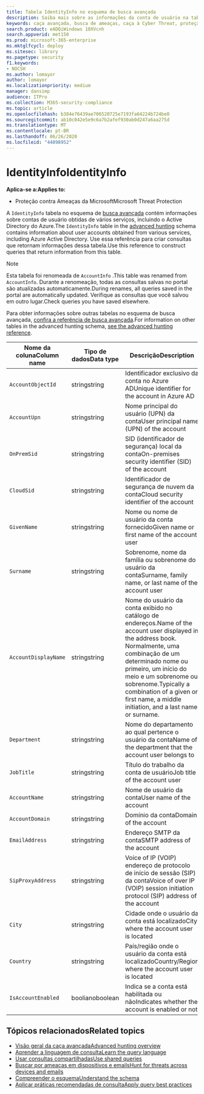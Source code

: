 ```yaml
---
title: Tabela IdentityInfo no esquema de busca avançada
description: Saiba mais sobre as informações da conta de usuário na tabela IdentityInfo do esquema de busca avançada
keywords: caça avançada, busca de ameaças, caça à Cyber Threat, proteção de ameaças da Microsoft, Microsoft 365, MTP, M365, pesquisa, consulta, telemetria, referência de esquema, Kusto, tabela, coluna, tipo de dados, descrição, AccountInfo, IdentityInfo, conta
search.product: eADQiWindows 10XVcnh
search.appverid: met150
ms.prod: microsoft-365-enterprise
ms.mktglfcycl: deploy
ms.sitesec: library
ms.pagetype: security
f1.keywords:
- NOCSH
ms.author: lomayor
author: lomayor
ms.localizationpriority: medium
manager: dansimp
audience: ITPro
ms.collection: M365-security-compliance
ms.topic: article
ms.openlocfilehash: b384e76439ae706520725e7193fa64224b724be0
ms.sourcegitcommit: ab10c042e5e9c6a7b2afef930ab0d247a6aa275d
ms.translationtype: MT
ms.contentlocale: pt-BR
ms.lasthandoff: 06/26/2020
ms.locfileid: "44898952"
---
```

# <a name="identityinfo"></a><span data-ttu-id="07f65-104">IdentityInfo</span><span class="sxs-lookup"><span data-stu-id="07f65-104">IdentityInfo</span></span>

<span data-ttu-id="07f65-105">**Aplica-se a:**</span><span class="sxs-lookup"><span data-stu-id="07f65-105">**Applies to:**</span></span>
- <span data-ttu-id="07f65-106">Proteção contra Ameaças da Microsoft</span><span class="sxs-lookup"><span data-stu-id="07f65-106">Microsoft Threat Protection</span></span>

<span data-ttu-id="07f65-107">A `IdentityInfo` tabela no esquema de [busca avançada](advanced-hunting-overview.md) contém informações sobre contas de usuário obtidas de vários serviços, incluindo o Active Directory do Azure.</span><span class="sxs-lookup"><span data-stu-id="07f65-107">The `IdentityInfo` table in the [advanced hunting](advanced-hunting-overview.md) schema contains information about user accounts obtained from various services, including Azure Active Directory.</span></span> <span data-ttu-id="07f65-108">Use essa referência para criar consultas que retornam informações dessa tabela.</span><span class="sxs-lookup"><span data-stu-id="07f65-108">Use this reference to construct queries that return information from this table.</span></span>

>[!NOTE]
><span data-ttu-id="07f65-109">Esta tabela foi renomeada de `AccountInfo` .</span><span class="sxs-lookup"><span data-stu-id="07f65-109">This table was renamed from `AccountInfo`.</span></span> <span data-ttu-id="07f65-110">Durante a renomeação, todas as consultas salvas no portal são atualizadas automaticamente.</span><span class="sxs-lookup"><span data-stu-id="07f65-110">During renames, all queries saved in the portal are automatically updated.</span></span> <span data-ttu-id="07f65-111">Verifique as consultas que você salvou em outro lugar.</span><span class="sxs-lookup"><span data-stu-id="07f65-111">Check queries you have saved elsewhere.</span></span>

<span data-ttu-id="07f65-112">Para obter informações sobre outras tabelas no esquema de busca avançada, [confira a referência de busca avançada](advanced-hunting-schema-tables.md).</span><span class="sxs-lookup"><span data-stu-id="07f65-112">For information on other tables in the advanced hunting schema, [see the advanced hunting reference](advanced-hunting-schema-tables.md).</span></span>

| <span data-ttu-id="07f65-113">Nome da coluna</span><span class="sxs-lookup"><span data-stu-id="07f65-113">Column name</span></span> | <span data-ttu-id="07f65-114">Tipo de dados</span><span class="sxs-lookup"><span data-stu-id="07f65-114">Data type</span></span> | <span data-ttu-id="07f65-115">Descrição</span><span class="sxs-lookup"><span data-stu-id="07f65-115">Description</span></span> |
|-------------|-----------|-------------|
| `AccountObjectId` | <span data-ttu-id="07f65-116">string</span><span class="sxs-lookup"><span data-stu-id="07f65-116">string</span></span> | <span data-ttu-id="07f65-117">Identificador exclusivo da conta no Azure AD</span><span class="sxs-lookup"><span data-stu-id="07f65-117">Unique identifier for the account in Azure AD</span></span> |
| `AccountUpn` | <span data-ttu-id="07f65-118">string</span><span class="sxs-lookup"><span data-stu-id="07f65-118">string</span></span> | <span data-ttu-id="07f65-119">Nome principal do usuário (UPN) da conta</span><span class="sxs-lookup"><span data-stu-id="07f65-119">User principal name (UPN) of the account</span></span> |
| `OnPremSid` | <span data-ttu-id="07f65-120">string</span><span class="sxs-lookup"><span data-stu-id="07f65-120">string</span></span> | <span data-ttu-id="07f65-121">SID (identificador de segurança) local da conta</span><span class="sxs-lookup"><span data-stu-id="07f65-121">On-premises security identifier (SID) of the account</span></span> |
| `CloudSid` | <span data-ttu-id="07f65-122">string</span><span class="sxs-lookup"><span data-stu-id="07f65-122">string</span></span> | <span data-ttu-id="07f65-123">Identificador de segurança de nuvem da conta</span><span class="sxs-lookup"><span data-stu-id="07f65-123">Cloud security identifier of the account</span></span> |
| `GivenName` | <span data-ttu-id="07f65-124">string</span><span class="sxs-lookup"><span data-stu-id="07f65-124">string</span></span> | <span data-ttu-id="07f65-125">Nome ou nome de usuário da conta fornecido</span><span class="sxs-lookup"><span data-stu-id="07f65-125">Given name or first name of the account user</span></span> |
| `Surname` | <span data-ttu-id="07f65-126">string</span><span class="sxs-lookup"><span data-stu-id="07f65-126">string</span></span> | <span data-ttu-id="07f65-127">Sobrenome, nome da família ou sobrenome do usuário da conta</span><span class="sxs-lookup"><span data-stu-id="07f65-127">Surname, family name, or last name of the account user</span></span> |
| `AccountDisplayName` | <span data-ttu-id="07f65-128">string</span><span class="sxs-lookup"><span data-stu-id="07f65-128">string</span></span> | <span data-ttu-id="07f65-129">Nome do usuário da conta exibido no catálogo de endereços.</span><span class="sxs-lookup"><span data-stu-id="07f65-129">Name of the account user displayed in the address book.</span></span> <span data-ttu-id="07f65-130">Normalmente, uma combinação de um determinado nome ou primeiro, um início do meio e um sobrenome ou sobrenome.</span><span class="sxs-lookup"><span data-stu-id="07f65-130">Typically a combination of a given or first name, a middle initiation, and a last name or surname.</span></span> |
| `Department` | <span data-ttu-id="07f65-131">string</span><span class="sxs-lookup"><span data-stu-id="07f65-131">string</span></span> | <span data-ttu-id="07f65-132">Nome do departamento ao qual pertence o usuário da conta</span><span class="sxs-lookup"><span data-stu-id="07f65-132">Name of the department that the account user belongs to</span></span> |
| `JobTitle` | <span data-ttu-id="07f65-133">string</span><span class="sxs-lookup"><span data-stu-id="07f65-133">string</span></span> | <span data-ttu-id="07f65-134">Título do trabalho da conta de usuário</span><span class="sxs-lookup"><span data-stu-id="07f65-134">Job title of the account user</span></span> |
| `AccountName` | <span data-ttu-id="07f65-135">string</span><span class="sxs-lookup"><span data-stu-id="07f65-135">string</span></span> | <span data-ttu-id="07f65-136">Nome de usuário da conta</span><span class="sxs-lookup"><span data-stu-id="07f65-136">User name of the account</span></span> |
| `AccountDomain` | <span data-ttu-id="07f65-137">string</span><span class="sxs-lookup"><span data-stu-id="07f65-137">string</span></span> | <span data-ttu-id="07f65-138">Domínio da conta</span><span class="sxs-lookup"><span data-stu-id="07f65-138">Domain of the account</span></span> |
| `EmailAddress` | <span data-ttu-id="07f65-139">string</span><span class="sxs-lookup"><span data-stu-id="07f65-139">string</span></span> | <span data-ttu-id="07f65-140">Endereço SMTP da conta</span><span class="sxs-lookup"><span data-stu-id="07f65-140">SMTP address of the account</span></span> |
| `SipProxyAddress` | <span data-ttu-id="07f65-141">string</span><span class="sxs-lookup"><span data-stu-id="07f65-141">string</span></span> | <span data-ttu-id="07f65-142">Voice of IP (VOIP) endereço de protocolo de início de sessão (SIP) da conta</span><span class="sxs-lookup"><span data-stu-id="07f65-142">Voice of over IP (VOIP) session initiation protocol (SIP) address of the account</span></span> |
| `City` | <span data-ttu-id="07f65-143">string</span><span class="sxs-lookup"><span data-stu-id="07f65-143">string</span></span> | <span data-ttu-id="07f65-144">Cidade onde o usuário da conta está localizado</span><span class="sxs-lookup"><span data-stu-id="07f65-144">City where the account user is located</span></span> |
| `Country` | <span data-ttu-id="07f65-145">string</span><span class="sxs-lookup"><span data-stu-id="07f65-145">string</span></span> | <span data-ttu-id="07f65-146">País/região onde o usuário da conta está localizado</span><span class="sxs-lookup"><span data-stu-id="07f65-146">Country/Region where the account user is located</span></span> |
| `IsAccountEnabled` | <span data-ttu-id="07f65-147">booliano</span><span class="sxs-lookup"><span data-stu-id="07f65-147">boolean</span></span> | <span data-ttu-id="07f65-148">Indica se a conta está habilitada ou não</span><span class="sxs-lookup"><span data-stu-id="07f65-148">Indicates whether the account is enabled or not</span></span> |

## <a name="related-topics"></a><span data-ttu-id="07f65-149">Tópicos relacionados</span><span class="sxs-lookup"><span data-stu-id="07f65-149">Related topics</span></span>
- [<span data-ttu-id="07f65-150">Visão geral da caça avançada</span><span class="sxs-lookup"><span data-stu-id="07f65-150">Advanced hunting overview</span></span>](advanced-hunting-overview.md)
- [<span data-ttu-id="07f65-151">Aprender a linguagem de consulta</span><span class="sxs-lookup"><span data-stu-id="07f65-151">Learn the query language</span></span>](advanced-hunting-query-language.md)
- [<span data-ttu-id="07f65-152">Usar consultas compartilhadas</span><span class="sxs-lookup"><span data-stu-id="07f65-152">Use shared queries</span></span>](advanced-hunting-shared-queries.md)
- [<span data-ttu-id="07f65-153">Buscar por ameaças em dispositivos e emails</span><span class="sxs-lookup"><span data-stu-id="07f65-153">Hunt for threats across devices and emails</span></span>](advanced-hunting-query-emails-devices.md)
- [<span data-ttu-id="07f65-154">Compreender o esquema</span><span class="sxs-lookup"><span data-stu-id="07f65-154">Understand the schema</span></span>](advanced-hunting-schema-tables.md)
- [<span data-ttu-id="07f65-155">Aplicar práticas recomendadas de consulta</span><span class="sxs-lookup"><span data-stu-id="07f65-155">Apply query best practices</span></span>](advanced-hunting-best-practices.md)
